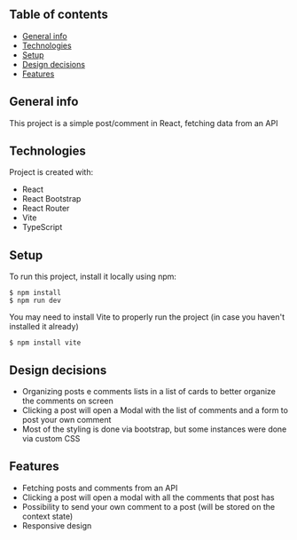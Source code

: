 ## Table of contents
* [General info](#general-info)
* [Technologies](#technologies)
* [Setup](#setup)
* [Design decisions](#design-decisions)
* [Features](#features)

## General info
This project is a simple post/comment in React, fetching data from an API

## Technologies
Project is created with:
* React
* React Bootstrap
* React Router
* Vite
* TypeScript

## Setup
To run this project, install it locally using npm:

```
$ npm install
$ npm run dev
```

You may need to install Vite to properly run the project (in case you haven't installed it already)
```
$ npm install vite
```

## Design decisions
* Organizing posts e comments lists in a list of cards to better organize the comments on screen
* Clicking a post will open a Modal with the list of comments and a form to post your own comment
* Most of the styling is done via bootstrap, but some instances were done via custom CSS

## Features
* Fetching posts and comments from an API
* Clicking a post will open a modal with all the comments that post has
* Possibility to send your own comment to a post (will be stored on the context state)
* Responsive design
